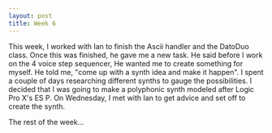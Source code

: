 ```yaml
---
layout: post
title: Week 6
---
```


This week, I worked with Ian to finish the Ascii handler and the DatoDuo class. Once this was finished, he gave me a new task. He said before I work on the 4 voice step sequencer, He wanted me to create something for myself. He told me, "come up with a synth idea and make it happen". I spent a couple of days researching different synths to gauge the possibilities. I decided that I was going to make a polyphonic synth modeled after Logic Pro X's ES P. On Wednesday, I met with Ian to get advice and set off to create the synth.

The rest of the week...
